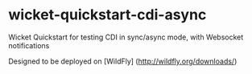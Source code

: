 # wicket-quickstart-cdi-async
Wicket Quickstart for testing CDI in sync/async mode, with Websocket notifications

Designed to be deployed on [WildFly] (http://wildfly.org/downloads/)
